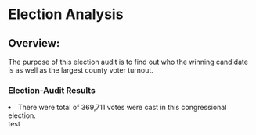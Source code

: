 # Election Analysis

## Overview:

The purpose of this election audit is to find out who the winning candidate is as well as the largest county voter turnout.

### Election-Audit Results
<li>There were total of 369,711 votes were cast in this congressional election.</li>
<lii> test</lii>
